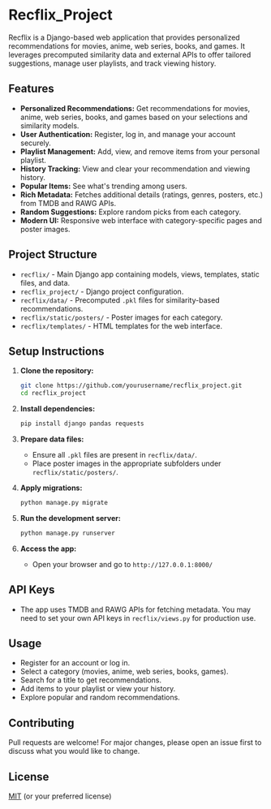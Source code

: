 # Recflix_Project

Recflix is a Django-based web application that provides personalized recommendations for movies, anime, web series, books, and games. It leverages precomputed similarity data and external APIs to offer tailored suggestions, manage user playlists, and track viewing history.

## Features

- **Personalized Recommendations:** Get recommendations for movies, anime, web series, books, and games based on your selections and similarity models.
- **User Authentication:** Register, log in, and manage your account securely.
- **Playlist Management:** Add, view, and remove items from your personal playlist.
- **History Tracking:** View and clear your recommendation and viewing history.
- **Popular Items:** See what's trending among users.
- **Rich Metadata:** Fetches additional details (ratings, genres, posters, etc.) from TMDB and RAWG APIs.
- **Random Suggestions:** Explore random picks from each category.
- **Modern UI:** Responsive web interface with category-specific pages and poster images.

## Project Structure

- `recflix/` - Main Django app containing models, views, templates, static files, and data.
- `recflix_project/` - Django project configuration.
- `recflix/data/` - Precomputed `.pkl` files for similarity-based recommendations.
- `recflix/static/posters/` - Poster images for each category.
- `recflix/templates/` - HTML templates for the web interface.

## Setup Instructions

1. **Clone the repository:**
   ```bash
   git clone https://github.com/yourusername/recflix_project.git
   cd recflix_project
   ```

2. **Install dependencies:**
   ```bash
   pip install django pandas requests
   ```

3. **Prepare data files:**
   - Ensure all `.pkl` files are present in `recflix/data/`.
   - Place poster images in the appropriate subfolders under `recflix/static/posters/`.

4. **Apply migrations:**
   ```bash
   python manage.py migrate
   ```

5. **Run the development server:**
   ```bash
   python manage.py runserver
   ```

6. **Access the app:**
   - Open your browser and go to `http://127.0.0.1:8000/`

## API Keys

- The app uses TMDB and RAWG APIs for fetching metadata. You may need to set your own API keys in `recflix/views.py` for production use.

## Usage

- Register for an account or log in.
- Select a category (movies, anime, web series, books, games).
- Search for a title to get recommendations.
- Add items to your playlist or view your history.
- Explore popular and random recommendations.

## Contributing

Pull requests are welcome! For major changes, please open an issue first to discuss what you would like to change.

## License

[MIT](LICENSE) (or your preferred license) 
